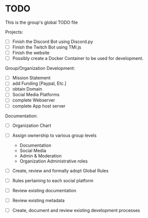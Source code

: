 # TODO

This is the group's global TODO file

Projects:

- [ ] Finish the Discord Bot using Discord.py
- [ ] Finish the Twitch Bot using TMI.js
- [ ] Finish the website
- [ ] Possibly create a Docker Container to be used for development.

Group/Organization Development:

- [ ] Mission Statement
- [ ] add Funding [Paypal, Etc.]
- [ ] obtain Domain
- [ ] Social Media Platforms
- [ ] complete Webserver
- [ ] complete App host server

Documentation:

- [ ] Organization Chart
- [ ] Assign ownership to various group levels
  - Documentation
  - Social Media
  - Admin & Moderation
  - Organization Administrative roles

- [ ] Create, review and formally adopt Global Rules
- [ ] Rules pertaining to each social platform
- [ ] Review existing documentation
- [ ] Review existing metadata
- [ ] Create, document and review existing development processes
